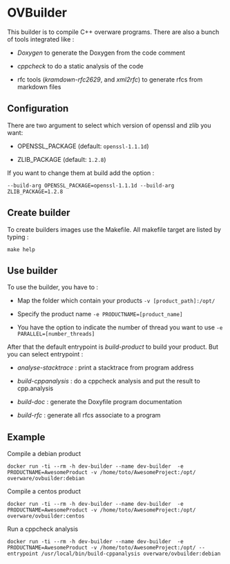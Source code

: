 # OVBuilder

This builder is to compile C++ overware programs.
There are also a bunch of tools integrated like :

 * *Doxygen* to generate the Doxygen from the code comment

 * *cppcheck* to do a static analysis of the code

 * rfc tools (*kramdown-rfc2629*, and *xml2rfc*) to generate rfcs from markdown files


## Configuration

There are two argument to select which version of openssl and zlib you want:

 * OPENSSL_PACKAGE (default: `openssl-1.1.1d`)

 * ZLIB_PACKAGE (default: `1.2.8`)

If you want to change them at build add the option :
```shell
--build-arg OPENSSL_PACKAGE=openssl-1.1.1d --build-arg ZLIB_PACKAGE=1.2.8
```

## Create builder

To create builders images use the Makefile.
All makefile target are listed by typing :
```shell
make help
```

## Use builder

To use the builder, you have to :

 * Map the folder which contain your products `-v [product_path]:/opt/`

 * Specify the product name `-e PRODUCTNAME=[product_name]`

 * You have the option to indicate the number of thread you want to use `-e PARALLEL=[number_threads]`

After that the default entrypoint is *build-product* to build your product.
But you can select entrypoint :

 * *analyse-stacktrace* : print a stacktrace from program address

 * *build-cppanalysis* : do a cppcheck analysis and put the result to cpp.analysis

 * *build-doc* : generate the Doxyfile program documentation

 * *build-rfc* : generate all rfcs associate to a program


## Example

Compile a debian product
```shell
docker run -ti --rm -h dev-builder --name dev-builder  -e PRODUCTNAME=AwesomeProduct -v /home/toto/AwesomeProject:/opt/ overware/ovbuilder:debian
```

Compile a centos product
```shell
docker run -ti --rm -h dev-builder --name dev-builder  -e PRODUCTNAME=AwesomeProduct -v /home/toto/AwesomeProject:/opt/ overware/ovbuilder:centos
```

Run a cppcheck analysis
```shell
docker run -ti --rm -h dev-builder --name dev-builder  -e PRODUCTNAME=AwesomeProduct -v /home/toto/AwesomeProject:/opt/ --entrypoint /usr/local/bin/build-cppanalysis overware/ovbuilder:debian
```
